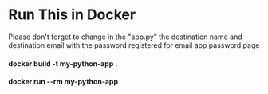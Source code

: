 # Run This in Docker

Please don't forget to change in the "app.py" the destination name and destination email with the password registered for email app password page

#### docker build -t my-python-app .
#### docker run --rm my-python-app

